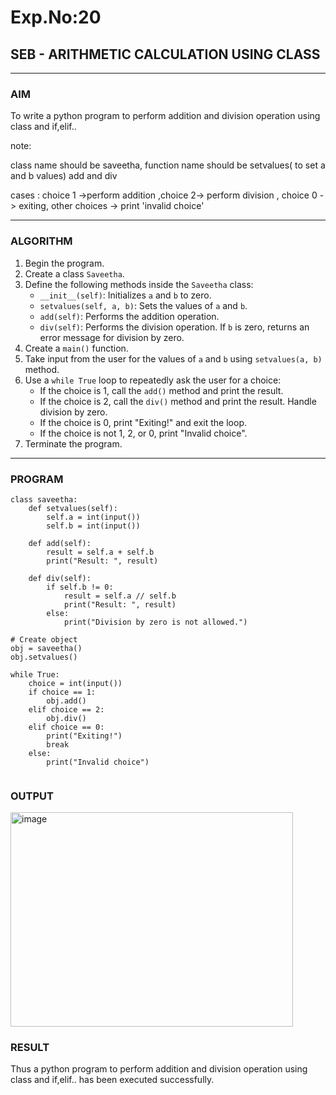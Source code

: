 # Exp.No:20  
## SEB - ARITHMETIC CALCULATION USING CLASS

---

### AIM  
To write a python program to perform addition and division operation using class and if,elif..

note:

class name should be saveetha, function name should be setvalues( to set a and b values) add and div

cases : choice 1 ->perform addition ,choice 2-> perform division ,  choice 0 -> exiting, other choices -> print 'invalid choice'

---

### ALGORITHM

1. Begin the program.  
2. Create a class `Saveetha`.  
3. Define the following methods inside the `Saveetha` class:  
   - `__init__(self)`: Initializes `a` and `b` to zero.  
   - `setvalues(self, a, b)`: Sets the values of `a` and `b`.  
   - `add(self)`: Performs the addition operation.  
   - `div(self)`: Performs the division operation. If `b` is zero, returns an error message for division by zero.  
4. Create a `main()` function.  
5. Take input from the user for the values of `a` and `b` using `setvalues(a, b)` method.  
6. Use a `while True` loop to repeatedly ask the user for a choice:  
   - If the choice is 1, call the `add()` method and print the result.  
   - If the choice is 2, call the `div()` method and print the result. Handle division by zero.  
   - If the choice is 0, print "Exiting!" and exit the loop.  
   - If the choice is not 1, 2, or 0, print "Invalid choice".  
7. Terminate the program.

---

### PROGRAM

```
class saveetha:
    def setvalues(self):
        self.a = int(input())
        self.b = int(input())

    def add(self):
        result = self.a + self.b
        print("Result: ", result)

    def div(self):
        if self.b != 0:
            result = self.a // self.b
            print("Result: ", result)
        else:
            print("Division by zero is not allowed.")

# Create object
obj = saveetha()
obj.setvalues()

while True:
    choice = int(input())
    if choice == 1:
        obj.add()
    elif choice == 2:
        obj.div()
    elif choice == 0:
        print("Exiting!")
        break
    else:
        print("Invalid choice")


```

### OUTPUT
<img width="452" height="343" alt="image" src="https://github.com/user-attachments/assets/dea4a231-41c5-4cb1-bb14-ecfd28321208" />

### RESULT
Thus a python program to perform addition and division operation using class and if,elif.. has been executed successfully.
